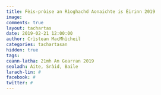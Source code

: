 ```yaml
---
title: Fèis-pròise an Rìoghachd Aonaichte is Èirinn 2019
image:
comments: true
layout: tachartas
date: 2019-02-21 12:00:00
author: Crìstean MacMhìcheil
categories: tachartasan
hidden: true
tags:
ceann-latha: 21mh An Gearran 2019
seoladh: Àite, Sràid, Baile
larach-lin: #
facebook: #
twitter: #
---
```


